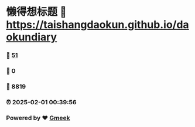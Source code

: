 # 懒得想标题 :link: https://taishangdaokun.github.io/daokundiary 
### :page_facing_up: [51](https://taishangdaokun.github.io/daokundiary/tag.html) 
### :speech_balloon: 0 
### :hibiscus: 8819 
### :alarm_clock: 2025-02-01 00:39:56 
### Powered by :heart: [Gmeek](https://github.com/Meekdai/Gmeek)
